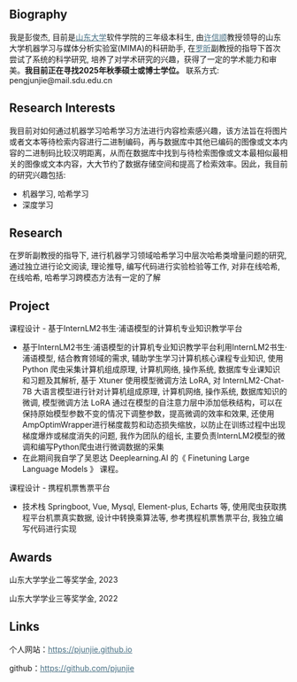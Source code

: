 ## Biography
<p>我是彭俊杰, 目前是<a style="color:#476f83" href="https://www.sdu.edu.cn/index.htm">山东大学</a>软件学院的三年级本科生, 由<a style="color:#476f83" href="https://faculty.sdu.edu.cn/xuxinshun/zh_CN/index.htm">许信顺</a>教授领导的山东大学机器学习与媒体分析实验室(MIMA)的科研助手, 在<a style="color:#476f83" href="https://faculty.sdu.edu.cn/luoxin/zh_CN/index.htm">罗昕</a>副教授的指导下首次尝试了系统的科学研究, 培养了对学术研究的兴趣，获得了一定的学术能力和审美。<b>我目前正在寻找2025年秋季硕士或博士学位。</b> 联系方式: pengjunjie@mail.sdu.edu.cn </p>

## Research Interests
<p>我目前对如何通过机器学习哈希学习方法进行内容检索感兴趣，该方法旨在将图片或者文本等待检索内容进行二进制编码，再与数据库中其他已编码的图像或文本内容的二进制码比较汉明距离，从而在数据库中找到与待检索图像或文本最相似最相关的图像或文本内容，大大节约了数据存储空间和提高了检索效率。因此，我目前的研究兴趣包括:</p>
<ul>
    <li>机器学习, 哈希学习</li>
    <li>深度学习</li>
</ul>

## Research
<p>在罗昕副教授的指导下, 进行机器学习领域哈希学习中层次哈希类增量问题的研究, 通过独立进行论文阅读, 理论推导, 编写代码进行实验检验等工作, 对非在线哈希, 在线哈希, 哈希学习跨模态方法有一定的了解</p>

## Project
<p>课程设计 - 基于InternLM2书生·浦语模型的计算机专业知识教学平台</p>
   <ul>
       <li>基于InternLM2书生·浦语模型的计算机专业知识教学平台利用InternLM2书生·浦语模型, 结合教育领域的需求, 辅助学生学习计算机核心课程专业知识, 使用 Python 爬虫采集计算机组成原理, 计算机网络, 操作系统, 数据库专业课知识和习题及其解析, 基于 Xtuner 使用模型微调方法 LoRA, 对 InternLM2-Chat-7B 大语言模型进行针对计算机组成原理, 计算机网络, 操作系统, 数据库知识的微调, 模型微调方法 LoRA 通过在模型的自注意力层中添加低秩结构，可以在保持原始模型参数不变的情况下调整参数，提高微调的效率和效果, 还使用AmpOptimWrapper进行梯度裁剪和动态损失缩放，以防止在训练过程中出现梯度爆炸或梯度消失的问题, 我作为团队的组长, 主要负责InternLM2模型的微调和编写Python爬虫进行微调数据的采集</li>
       <li>在此期间我自学了吴恩达 Deeplearning.AI 的《 Finetuning Large Language Models 》 课程。</li>
    </ul>
<p>课程设计 - 携程机票售票平台</p>
   <ul>
       <li>技术栈 Springboot, Vue, Mysql, Element-plus, Echarts 等, 使用爬虫获取携程平台机票真实数据, 设计中转换乘算法等, 参考携程机票售票平台, 我独立编写代码进行实现</li>
   </ul>

## Awards
<p>山东大学学业二等奖学金, 2023</p>
<p>山东大学学业三等奖学金, 2022</p>

## Links
<p>个人网站：<a style="color:#476f83" href="https://pjunjie.github.io">https://pjunjie.github.io</a></p>
<p>github：<a style="color:#476f83" href="https://github.com/pjunjie">https://github.com/pjunjie</a></p>

